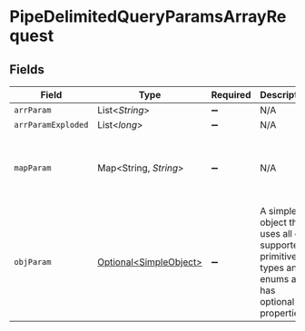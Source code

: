 # PipeDelimitedQueryParamsArrayRequest


## Fields

| Field                                                                                              | Type                                                                                               | Required                                                                                           | Description                                                                                        | Example                                                                                            |
| -------------------------------------------------------------------------------------------------- | -------------------------------------------------------------------------------------------------- | -------------------------------------------------------------------------------------------------- | -------------------------------------------------------------------------------------------------- | -------------------------------------------------------------------------------------------------- |
| `arrParam`                                                                                         | List\<*String*>                                                                                    | :heavy_minus_sign:                                                                                 | N/A                                                                                                |                                                                                                    |
| `arrParamExploded`                                                                                 | List\<*long*>                                                                                      | :heavy_minus_sign:                                                                                 | N/A                                                                                                |                                                                                                    |
| `mapParam`                                                                                         | Map\<String, *String*>                                                                             | :heavy_minus_sign:                                                                                 | N/A                                                                                                | {<br/>"key1": "val1",<br/>"key2": "val2"<br/>}                                                     |
| `objParam`                                                                                         | [Optional\<SimpleObject>](../../models/shared/SimpleObject.md)                                     | :heavy_minus_sign:                                                                                 | A simple object that uses all our supported primitive types and enums and has optional properties. |                                                                                                    |
